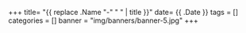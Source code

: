 +++
title= "{{ replace .Name "-" " " | title }}"
date= {{ .Date }}
tags = []
categories = []
banner = "img/banners/banner-5.jpg"
+++